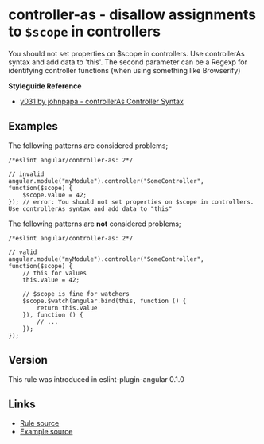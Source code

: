 <!-- WARNING: Generated documentation. Edit docs and examples in the rule and examples file ('rules/controller-as.js', 'examples/controller-as.js'). -->

# controller-as - disallow assignments to `$scope` in controllers

You should not set properties on $scope in controllers.
Use controllerAs syntax and add data to 'this'.
The second parameter can be a Regexp for identifying controller functions (when using something like Browserify)

**Styleguide Reference**

* [y031 by johnpapa - controllerAs Controller Syntax](https://github.com/johnpapa/angular-styleguide/blob/master/a1/README.md#style-y031)

## Examples

The following patterns are considered problems;

    /*eslint angular/controller-as: 2*/

    // invalid
    angular.module("myModule").controller("SomeController", function($scope) {
        $scope.value = 42;
    }); // error: You should not set properties on $scope in controllers. Use controllerAs syntax and add data to "this"

The following patterns are **not** considered problems;

    /*eslint angular/controller-as: 2*/

    // valid
    angular.module("myModule").controller("SomeController", function($scope) {
        // this for values
        this.value = 42;

        // $scope is fine for watchers
        $scope.$watch(angular.bind(this, function () {
            return this.value
        }), function () {
            // ...
        });
    });

## Version

This rule was introduced in eslint-plugin-angular 0.1.0

## Links

* [Rule source](../rules/controller-as.js)
* [Example source](../examples/controller-as.js)
